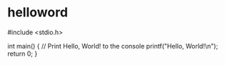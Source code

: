 # helloword
#include <stdio.h>

int main() {
    // Print Hello, World! to the console
    printf("Hello, World!\n");
    return 0;
}
